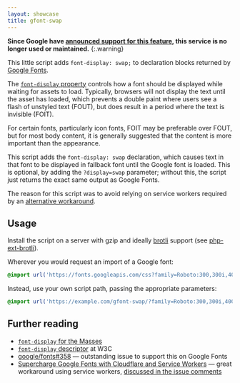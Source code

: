 ```yaml
---
layout: showcase
title: gfont-swap
---
```


**Since Google have [announced support for this feature](https://github.com/google/fonts/issues/358#issuecomment-490730397), this service is no longer used or maintained.**
{:.warning}

This little script adds `font-display: swap;` to declaration blocks returned by [Google Fonts](https://developers.google.com/fonts/).

The [`font-display` property](https://developer.mozilla.org/en-US/docs/Web/CSS/@font-face/font-display) controls how a font should be displayed while waiting for assets to load. Typically, browsers will not display the text until the asset has loaded, which prevents a double paint where users see a flash of unstyled text (FOUT), but does result in a period where the text is invisible (FOIT).

For certain fonts, particularly icon fonts, FOIT may be preferable over FOUT, but for most body content, it is generally suggested that the content is more important than the appearance.

This script adds the `font-display: swap` declaration, which causes text in that font to be displayed in fallback font until the Google font is loaded. This is optional, by adding the `?display=swap` parameter; without this, the script just returns the exact same output as Google Fonts.

The reason for this script was to avoid relying on service workers required by an [alternative workaround](https://medium.com/@pierluc/supercharge-google-fonts-with-cloudflare-and-service-workers-25c37462fb6a).

## Usage

Install the script on a server with gzip and ideally [brotli](https://github.com/google/brotli/) support (see [php-ext-brotli](https://github.com/kjdev/php-ext-brotli)).

Wherever you would request an import of a Google font:

```css
@import url('https://fonts.googleapis.com/css?family=Roboto:300,300i,400');
```

Instead, use your own script path, passing the appropriate parameters:

```css
@import url('https://example.com/gfont-swap/?family=Roboto:300,300i,400&display=swap');
```

## Further reading

* [`font-display` for the Masses](https://css-tricks.com/font-display-masses/)
* [`font-display` descriptor](https://www.w3.org/TR/css-fonts-4/#font-display-desc) at W3C
* [google/fonts#358](https://github.com/google/fonts/issues/358) — outstanding issue to support this on Google Fonts
* [Supercharge Google Fonts with Cloudflare and Service Workers](https://medium.com/@pierluc/supercharge-google-fonts-with-cloudflare-and-service-workers-25c37462fb6a) — great workaround using service workers, [discussed in the issue comments](https://github.com/google/fonts/issues/358#issuecomment-423833532)
